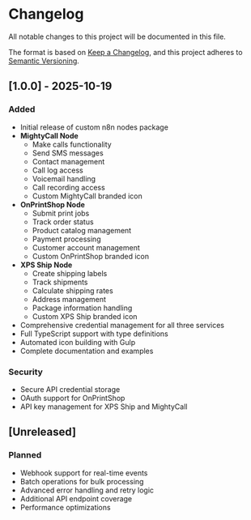 # Changelog

All notable changes to this project will be documented in this file.

The format is based on [Keep a Changelog](https://keepachangelog.com/en/1.0.0/),
and this project adheres to [Semantic Versioning](https://semver.org/spec/v2.0.0.html).

## [1.0.0] - 2025-10-19

### Added
- Initial release of custom n8n nodes package
- **MightyCall Node**
  - Make calls functionality
  - Send SMS messages
  - Contact management
  - Call log access
  - Voicemail handling
  - Call recording access
  - Custom MightyCall branded icon
- **OnPrintShop Node**
  - Submit print jobs
  - Track order status
  - Product catalog management
  - Payment processing
  - Customer account management
  - Custom OnPrintShop branded icon
- **XPS Ship Node**
  - Create shipping labels
  - Track shipments
  - Calculate shipping rates
  - Address management
  - Package information handling
  - Custom XPS Ship branded icon
- Comprehensive credential management for all three services
- Full TypeScript support with type definitions
- Automated icon building with Gulp
- Complete documentation and examples

### Security
- Secure API credential storage
- OAuth support for OnPrintShop
- API key management for XPS Ship and MightyCall

## [Unreleased]

### Planned
- Webhook support for real-time events
- Batch operations for bulk processing
- Advanced error handling and retry logic
- Additional API endpoint coverage
- Performance optimizations

